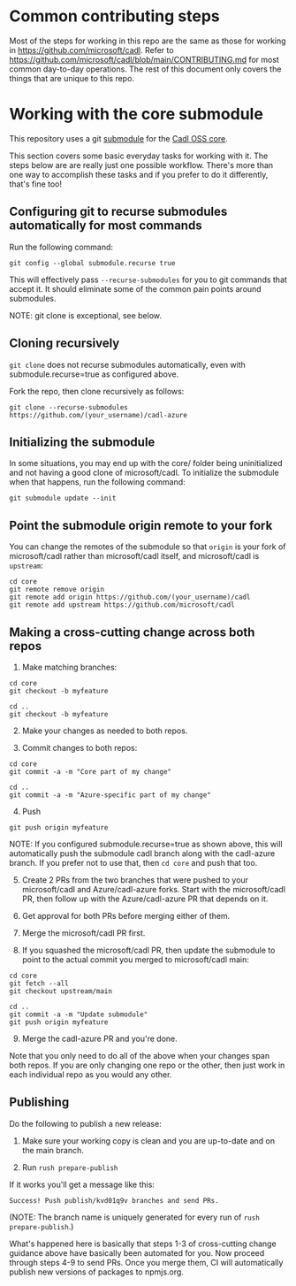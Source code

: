 # Common contributing steps

Most of the steps for working in this repo are the same as those for working
in https://github.com/microsoft/cadl. Refer to
https://github.com/microsoft/cadl/blob/main/CONTRIBUTING.md for most common
day-to-day operations. The rest of this document only covers the things that
are unique to this repo.


# Working with the core submodule

This repository uses a git
[submodule](https://git-scm.com/book/en/v2/Git-Tools-Submodules) for the
[Cadl OSS core](https://github.com/microsoft/cadl).

This section covers some basic everyday tasks for working with it. The steps
below are are really just one possible workflow. There's more than one way
to accomplish these tasks and if you prefer to do it differently, that's
fine too!

## Configuring git to recurse submodules automatically for most commands

Run the following command:
```
git config --global submodule.recurse true
```

This will effectively pass `--recurse-submodules` for you to git commands
that accept it. It should eliminate some of the common pain points around
submodules.

NOTE: git clone is exceptional, see below.

## Cloning recursively

`git clone` does not recurse submodules automatically, even with
submodule.recurse=true as configured above. 

Fork the repo, then clone recursively as follows:
```
git clone --recurse-submodules https://github.com/(your_username)/cadl-azure
```

## Initializing the submodule

In some situations, you may end up with the core/ folder being uninitialized
and not having a good clone of microsoft/cadl. To initialize the submodule
when that happens, run the following command:

```
git submodule update --init
```

## Point the submodule origin remote to your fork

You can change the remotes of the submodule so that `origin` is your fork of
microsoft/cadl rather than microsoft/cadl itself, and microsoft/cadl is 
`upstream`:

```
cd core
git remote remove origin
git remote add origin https://github.com/(your_username)/cadl
git remote add upstream https://github.com/microsoft/cadl
```

## Making a cross-cutting change across both repos

1. Make matching branches:
```
cd core
git checkout -b myfeature

cd ..
git checkout -b myfeature
```

2. Make your changes as needed to both repos.

3. Commit changes to both repos:
```
cd core
git commit -a -m "Core part of my change"

cd ..
git commit -a -m "Azure-specific part of my change"
```

4. Push
```
git push origin myfeature
```

NOTE: If you configured submodule.recurse=true as shown above, this will
automatically push the submodule cadl branch along with the cadl-azure
branch. If you prefer not to use that, then `cd core` and push that too.

5. Create 2 PRs from the two branches that were pushed to your
   microsoft/cadl and Azure/cadl-azure forks. Start with the microsoft/cadl
   PR, then follow up with the Azure/cadl-azure PR that depends on it.

6. Get approval for both PRs before merging either of them.

7. Merge the microsoft/cadl PR first.

8. If you squashed the microsoft/cadl PR, then update the submodule to point
   to the actual commit you merged to microsoft/cadl main:

```
cd core
git fetch --all
git checkout upstream/main

cd ..
git commit -a -m "Update submodule"
git push origin myfeature
```

9. Merge the cadl-azure PR and you're done.

Note that you only need to do all of the above when your changes span both
repos. If you are only changing one repo or the other, then just work in
each individual repo as you would any other.

## Publishing

Do the following to publish a new release:

1. Make sure your working copy is clean and you are up-to-date and on the
   main branch.

2. Run `rush prepare-publish`

If it works you'll get a message like this:

```
Success! Push publish/kvd01q9v branches and send PRs.
```

(NOTE: The branch name is uniquely generated for every run of `rush
prepare-publish`.)

What's happened here is basically that steps 1-3 of cross-cutting change
guidance above have basically been automated for you. Now proceed through
steps 4-9 to send PRs. Once you merge them, CI will automatically publish
new versions of packages to npmjs.org.
